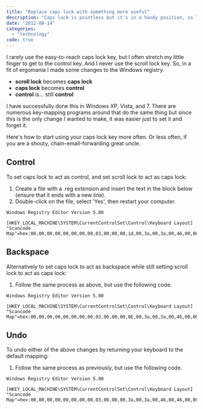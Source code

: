 ```yaml
---
title: "Replace caps lock with something more useful"
description: "Caps lock is pointless but it's in a handy position, so let's repurpose it."
date: "2012-08-14"
categories: 
  - "technology"
code: true
---
```


I rarely use the easy-to-reach caps lock key, but I often stretch my little finger to get to the control key. And I never use the scroll lock key. So, in a fit of ergomania I made some changes to the Windows registry.

- **scroll lock** becomes **caps lock**
- **caps lock** becomes **control**
- **control** is... still **control**

I have successfully done this in Windows XP, Vista, and 7. There are numerous key-mapping programs around that do the same thing but since this is the only change I wanted to make, it was easier just to set it and forget it.

Here's how to start using your caps lock key more often. Or less often, if you are a shouty, chain-email-forwarding great uncle.

## Control

To set caps lock to act as control, and set scroll lock to act as caps lock:

1. Create a file with a .reg extension and insert the text in the block below (ensure that it ends with a new line).
2. Double-click on the file, select 'Yes', then restart your computer.

``` text
Windows Registry Editor Version 5.00

[HKEY_LOCAL_MACHINE\SYSTEM\CurrentControlSet\Control\Keyboard Layout] "Scancode Map"=hex:00,00,00,00,00,00,00,00,03,00,00,00,1d,00,3a,00,3a,00,46,00,00,00,00,00

```

## Backspace

Alternatively to set caps lock to act as backspace while still setting scroll lock to act as caps lock:

1. Follow the same process as above, but use the following code.

``` text
Windows Registry Editor Version 5.00

[HKEY_LOCAL_MACHINE\SYSTEM\CurrentControlSet\Control\Keyboard Layout] "Scancode Map"=hex:00,00,00,00,00,00,00,00,03,00,00,00,0E,00,3a,00,3a,00,46,00,00,00,00,00

```

## Undo

To undo either of the above changes by returning your keyboard to the default mapping:

1. Follow the same process as previously, but use the following code.

``` text
Windows Registry Editor Version 5.00

[HKEY_LOCAL_MACHINE\SYSTEM\CurrentControlSet\Control\Keyboard Layout] "Scancode Map"=hex:00,00,00,00,00,00,00,00,03,00,00,00,3a,00,3a,00,46,00,46,00,00,00,00,00

```